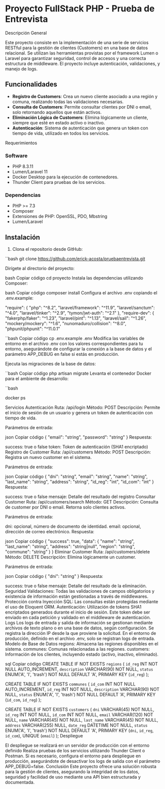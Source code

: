 # Proyecto FullStack PHP - Prueba de Entrevista

Descripción General

Este proyecto consiste en la implementación de una serie de servicios RESTful para la gestión de clientes (Customers) en una base de datos relacional. Se utilizan las herramientas provistas por el framework Lumen o Laravel para garantizar seguridad, control de accesos y una correcta estructura de middleware. El proyecto incluye autenticación, validaciones, y manejo de logs.

## Funcionalidades

- **Registro de Customers**: Crea un nuevo cliente asociado a una región y comuna, realizando todas las validaciones necesarias.
- **Consulta de Customers**: Permite consultar clientes por DNI o email, solo retornando aquellos que están activos.
- **Eliminación Lógica de Customers**: Elimina lógicamente un cliente, siempre que esté en estado activo o inactivo.
- **Autenticación**: Sistema de autenticación que genera un token con tiempo de vida, utilizado en todos los servicios.


Requerimientos
### Software
- PHP 8.3.11
- Lumen/Laravel 11
- Docker Desktop para la ejecución de contenedores.
- Thunder Client para pruebas de los servicios.


### Dependencias
- PHP >= 7.3
- Composer
- Extensiones de PHP: OpenSSL, PDO, Mbstring
- Lumen/Laravel


## Instalación

 1. Clona el repositorio desde GitHub:

``bash
   git clone https://github.com/erick-acosta/pruebaentrevista.git



Dirígete al directorio del proyecto:

bash
Copiar código
cd proyecto
Instala las dependencias utilizando Composer:

bash
Copiar código
composer install
Configura el archivo .env copiando el .env.example:

"require": {
        "php": "^8.2",
        "laravel/framework": "^11.9",
        "laravel/sanctum": "^4.0",
        "laravel/tinker": "^2.9",
        "tymon/jwt-auth": "^2.1"
    },
    "require-dev": {
        "fakerphp/faker": "^1.23",
        "laravel/pint": "^1.13",
        "laravel/sail": "^1.26",
        "mockery/mockery": "^1.6",
        "nunomaduro/collision": "^8.0",
        "phpunit/phpunit": "^11.0.1"



``bash
Copiar código
cp .env.example .env
Modifica las variables de entorno en el archivo .env con los valores correspondientes para tu entorno, asegurándote de configurar la conexión a la base de datos y el parámetro APP_DEBUG en false si estás en producción.

Ejecuta las migraciones de la base de datos:

``bash
Copiar código
php artisan migrate
Levanta el contenedor Docker para el ambiente de desarrollo:



``bash

docker ps 

Servicios
Autenticación
Ruta: /api/login
Método: POST
Descripción: Permite el inicio de sesión de un usuario y genera un token de autenticación con tiempo de vida.

Parámetros de entrada:

json
Copiar código
{
    "email": "string",
    "password": "string"
}
Respuesta:

success: true o false
token: Token de autenticación (SHA1 encriptado)
Registro de Customer
Ruta: /api/customers
Método: POST
Descripción: Registra un nuevo customer en el sistema.

Parámetros de entrada:

json
Copiar código
{
    "dni": "string",
    "email": "string",
    "name": "string",
    "last_name": "string",
    "address": "string",
    "id_reg": "int",
    "id_com": "int"
}
Respuesta:

success: true o false
mensaje: Detalle del resultado del registro
Consultar Customer
Ruta: /api/customers/search
Método: GET
Descripción: Consulta de customer por DNI o email. Retorna solo clientes activos.

Parámetros de entrada:

dni: opcional, número de documento de identidad.
email: opcional, dirección de correo electrónico.
Respuesta:

json
Copiar código
{
    "success": true,
    "data": {
        "name": "string",
        "last_name": "string",
        "address": "string|null",
        "region": "string",
        "commune": "string"
    }
}
Eliminar Customer
Ruta: /api/customers/delete
Método: DELETE
Descripción: Elimina lógicamente un customer.

Parámetros de entrada:

json
Copiar código
{
    "dni": "string"
}
Respuesta:

success: true o false
mensaje: Detalle del resultado de la eliminación.
Seguridad
Validaciones: Todas las validaciones de campos obligatorios y existencia de información están gestionadas a través de middlewares.
Protección contra Inyección SQL: Las consultas están protegidas mediante el uso de Eloquent ORM.
Autenticación: Utilización de tokens SHA1 encriptados generados durante el inicio de sesión. Este token debe ser enviado en cada petición y validado en el middleware de autenticación.
Logs
Los logs de entrada y salida de información se gestionan mediante archivos de texto plano o en una base de datos, según configuración.
Se registra la dirección IP desde la que proviene la solicitud.
En el entorno de producción, definido en el archivo .env, solo se registran logs de entrada.
Modelo de Base de Datos
regions: Almacena las regiones disponibles en el sistema.
communes: Comunas relacionadas a las regiones.
customers: Información de los clientes, incluyendo estado (activo, inactivo, eliminado).

sql
Copiar código
CREATE TABLE IF NOT EXISTS `regions` (
    `id_reg` INT NOT NULL AUTO_INCREMENT,
    `description` VARCHAR(90) NOT NULL,
    `status` ENUM('A', 'I', 'trash') NOT NULL DEFAULT 'A',
    PRIMARY KEY (`id_reg`)
);

CREATE TABLE IF NOT EXISTS `communes` (
    `id_com` INT NOT NULL AUTO_INCREMENT,
    `id_reg` INT NOT NULL,
    `description` VARCHAR(90) NOT NULL,
    `status` ENUM('A', 'I', 'trash') NOT NULL DEFAULT 'A',
    PRIMARY KEY (`id_com`, `id_reg`)
);

CREATE TABLE IF NOT EXISTS `customers` (
    `dni` VARCHAR(45) NOT NULL,
    `id_reg` INT NOT NULL,
    `id_com` INT NOT NULL,
    `email` VARCHAR(120) NOT NULL,
    `name` VARCHAR(45) NOT NULL,
    `last_name` VARCHAR(45) NOT NULL,
    `address` VARCHAR(255) NULL,
    `date_reg` DATETIME NOT NULL,
    `status` ENUM('A', 'I', 'trash') NOT NULL DEFAULT 'A',
    PRIMARY KEY (`dni`, `id_reg`, `id_com`),
    UNIQUE (`email`)
);
Despliegue

El despliegue se realizará en un servidor de producción con el entorno definido
Realiza pruebas de los servicios utilizando Thunder Client o Postman.
Si es necesario, configura el entorno para despliegue en producción, asegurándote de desactivar los logs de salida con el parámetro APP_DEBUG=false.
Conclusión
Este proyecto ofrece una solución robusta para la gestión de clientes, asegurando la integridad de los datos, seguridad y facilidad de uso mediante una API bien estructurada y documentada.
